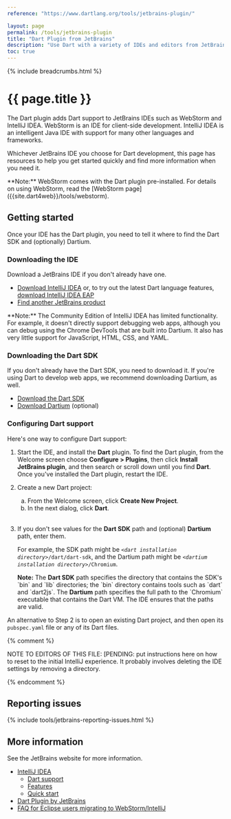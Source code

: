 ```yaml
---
reference: "https://www.dartlang.org/tools/jetbrains-plugin/"

layout: page
permalink: /tools/jetbrains-plugin
title: "Dart Plugin from JetBrains"
description: "Use Dart with a variety of IDEs and editors from JetBrains."
toc: true
---
```


{% include breadcrumbs.html %}

# {{ page.title }}

The Dart plugin adds Dart support to JetBrains IDEs such as
WebStorm and IntelliJ IDEA.
WebStorm is an IDE for client-side development.
IntelliJ IDEA is an intelligent Java IDE
with support for many other languages and frameworks.

Whichever JetBrains IDE you choose for Dart development,
this page has resources to help you get started quickly
and find more information when you need it.

<aside class="alert alert-info" markdown="1">
**Note:**
WebStorm comes with the Dart plugin pre-installed.
For details on using WebStorm,
read the [WebStorm page]({{site.dart4web}}/tools/webstorm).
</aside>

## Getting started

Once your IDE has the Dart plugin,
you need to tell it where to find the Dart SDK and
(optionally) Dartium.


### Downloading the IDE

Download a JetBrains IDE if you don't already have one.

* <a href="https://www.jetbrains.com/idea/download/"
  target="_blank">Download IntelliJ IDEA</a> or,
  to try out the latest Dart language features,
  [download IntelliJ IDEA EAP](https://confluence.jetbrains.com/display/IDEADEV/EAP)
* <a href="https://www.jetbrains.com/products.html"
  target="_blank">Find another JetBrains product</a>

<aside class="alert alert-info" markdown="1">
  **Note:**
  The Community Edition of IntelliJ IDEA has limited functionality.
  For example, it doesn't directly support debugging web apps,
  although you can debug using the Chrome DevTools that are built into Dartium.
  It also has very little support for JavaScript, HTML, CSS, and YAML.
</aside>


### Downloading the Dart SDK

If you don't already have the Dart SDK,
you need to download it.
If you're using Dart to develop web apps,
we recommend downloading Dartium, as well.

* [Download the Dart SDK]({{site.dart_vm}}/downloads/)
* [Download Dartium]({{site.dart4web}}/tools/dartium) (optional)


### Configuring Dart support

Here's one way to configure Dart support:

<ol>
<li>
  <p>
    Start the IDE, and install the <b>Dart</b> plugin.
    To find the Dart plugin, from the Welcome screen
    choose <b>Configure > Plugins</b>,
    then click <b>Install JetBrains plugin</b>,
    and then search or scroll down until you find <b>Dart</b>.
    Once you've installed the Dart plugin, restart the IDE.
  </p>
</li>

<li>
  <p>
    Create a new Dart project:
  </p>

  <ol type="a">
    <li> From the Welcome screen, click <b>Create New Project</b>. </li>
    <li> In the next dialog, click <b>Dart</b>.</li>
  </ol>
  </li>
</li>
<br>

<li>
  <p>
    If you don't see values for the <b>Dart SDK</b> path and
    (optional) <b>Dartium</b> path, enter them.
  </p>

  <p>
    For example, the SDK path might be
    <code><em>&lt;dart installation directory></em>/dart/dart-sdk</code>,
    and the Dartium path might be
    <code><em>&lt;dartium installation directory></em>/Chromium</code>.
  </p>

<aside class="alert alert-info" markdown="1">
  <b>Note:</b>
  The <b>Dart SDK</b> path specifies the directory that
  contains the SDK's `bin` and `lib` directories;
  the `bin` directory contains tools such as `dart` and `dart2js`.
  The <b>Dartium</b> path specifies the full path to the
  `Chromium` executable that contains the Dart VM.
  The IDE ensures that the paths are valid.
</aside>
</li>
</ol>

An alternative to Step 2 is to open an existing Dart project,
and then open its `pubspec.yaml` file or any of its Dart files.


{% comment %}

NOTE TO EDITORS OF THIS FILE:
[PENDING: put instructions here on how to reset to the initial
IntelliJ experience.
It probably involves deleting the IDE settings
by removing a directory.

{% endcomment %}


## Reporting issues

{% include tools/jetbrains-reporting-issues.html %}


## More information

See the JetBrains website for more information.

* [IntelliJ IDEA](https://www.jetbrains.com/idea/)
  * [Dart support](https://www.jetbrains.com/idea/help/dart-support.html)
  * [Features](https://www.jetbrains.com/idea/features/)
  * [Quick start](https://www.jetbrains.com/idea/help/intellij-idea-quick-start-guide.html)
* [Dart Plugin by JetBrains](https://plugins.jetbrains.com/plugin/6351)
* [FAQ for Eclipse users migrating to WebStorm/IntelliJ](https://www.jetbrains.com/idea/documentation/migration_faq.html)
